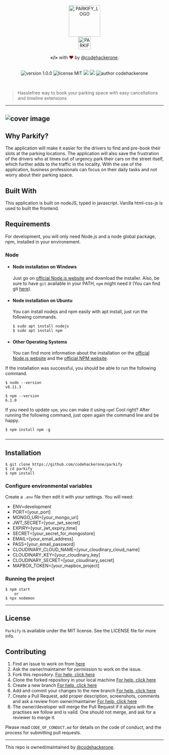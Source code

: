 <!--# Parkify-->
<div align="center">
<picture>
  <source srcset="https://res.cloudinary.com/codehackerone/image/upload/v1654404920/Parkify/logo-white_em2e4o.png" media="(prefers-color-scheme: dark)">
  <img alt="PARKIFY_LOGO" id="logo-dark" src="https://res.cloudinary.com/codehackerone/image/upload/v1654404897/Parkify/logo-black_y6ungi.png" height="100" />
</picture>
    <!--<img alt="PARKIFY_LOGO" id="logo-dark" src="public/img/logo-black.png" height="100" />-->
    <br>
<!--     <img alt="PARKIFY_TEXT" id="logo-white" src="public/img/logo-text-black.png" height="40"/> -->
<picture>
  <source srcset="https://res.cloudinary.com/codehackerone/image/upload/v1654404904/Parkify/logo-text-white_jqhdsf.png" media="(prefers-color-scheme: dark)">
  <img alt="PARKIFY_TEXT" id="logo-dark" src="https://res.cloudinary.com/codehackerone/image/upload/v1654404900/Parkify/logo-text-black_qnvhtr.png" height="40" />
</picture>  
<br><br>
    <span style="font-weight: bold;">&#60;/&#62;</span> with <span style="color: #8b0000;">&hearts;</span> by <a href="https://github.com/codehackerone">@codehackerone</a>.<br><br>
<p align="center">
    <img src="https://img.shields.io/badge/version-1.0.0-yellowgreen" alt="version 1.0.0"/>
    <img src="https://img.shields.io/badge/license-MIT-brightgreen" alt="license MIT"/>
    <img src="https://img.shields.io/github/issues-pr-raw/codehackerone/parkify.svg" />
    <img src="https://img.shields.io/github/issues-raw/codehackerone/parkify.svg"/>
    <img src="https://img.shields.io/badge/author-Codehackerone-orange" alt="author codehackerone"/>
</p>
</div>
<br>

> Hasslefree way to book your parking space with easy cancellations and timeline extensions<br>

---
![cover image](https://github.com/Codehackerone/parkify/blob/main/public/img/coverpage.png)
---
## Why Parkify?

The application will make it easier for the drivers to find and pre-book their slots at the parking locations. The application will also save the frustration of the drivers who at times out of urgency park their cars on the street itself, which further adds to the traffic in the locality. With the use of the application, business professionals can focus on their daily tasks and not worry about their parking space.


## Built With

This application is built on nodeJS, typed in javascript. Vanilla html-css-js is used to built the frontend.

## Requirements

For development, you will only need Node.js and a node global package, npm, installed in your environement.

### Node

-   #### Node installation on Windows

    Just go on [official Node.js website](https://nodejs.org/) and download the installer.
    Also, be sure to have `git` available in your PATH, `npm` might need it (You can find git [here](https://git-scm.com/)).

-   #### Node installation on Ubuntu

    You can install nodejs and npm easily with apt install, just run the following commands.

        $ sudo apt install nodejs
        $ sudo apt install npm

-   #### Other Operating Systems
    You can find more information about the installation on the [official Node.js website](https://nodejs.org/) and the [official NPM website](https://npmjs.org/).

If the installation was successful, you should be able to run the following command.

    $ node --version
    v8.11.3

    $ npm --version
    6.1.0

If you need to update `npm`, you can make it using `npm`! Cool right? After running the following command, just open again the command line and be happy.

    $ npm install npm -g

###

---

## Installation

    $ git clone https://github.com/codehackerone/parkify
    $ cd parkify
    $ npm install

### Configure environmental variables

Create a `.env` file then edit it with your settings. You will need:

-   ENV=development
-   PORT=[your_port]
-   MONGO_URI=[your_mongo_uri]
-   JWT_SECRET=[your_jwt_secret]
-   EXPIRY=[your_jwt_expiry_time]
-   SECRET=[your_secret_for_mongostore]
-   EMAIL=[your_email_address]
-   PASS=[your_email_password]
-   CLOUDINARY_CLOUD_NAME=[your_cloudinary_cloud_name]
-   CLOUDINARY_KEY=[your_cloudinary_key]
-   CLOUDINARY_SECRET=[your_cloudinary_secret]
-   MAPBOX_TOKEN=[your_mapbox_project]

### Running the project

    $ npm start
        or
    $ npx nodemon

---

## License

```Parkify``` is available under the MIT license. See the LICENSE file for more info.

## Contributing


1. Find an issue to work on from [here](https://github.com/codehackerone/parkify/issues)
2. Ask the owner/maintainer for permission to work on the issue.
3. Fork this repository. [For help, click here](https://docs.github.com/en/get-started/quickstart/fork-a-repo)
4. Clone the forked repository in your local machine [For help, click here](https://docs.github.com/en/repositories/creating-and-managing-repositories/cloning-a-repository)
5. Create a new branch [For help, click here](https://github.com/Kunena/Kunena-Forum/wiki/Create-a-new-branch-with-git-and-manage-branches)
6. Add and commit your changes to the new branch [For help, click here](https://stackoverflow.com/questions/14655816/how-to-commit-changes-to-another-pre-existent-branch#:~:text=First%2C%20checkout%20to%20your%20new,show%20up%20on%20the%20remote.)
7. Create a Pull Request, add proper description, screenshots, comments and ask a review from owner/maintainer [For help, click here](https://docs.github.com/en/github/collaborating-with-pull-requests/proposing-changes-to-your-work-with-pull-requests/creating-a-pull-request-from-a-fork)
8. The owner/developer will merge the Pull Request if it aligns with the practises we follow and is valid. One should not merge, and ask for a reviewer to merge it.

Please read `CODE_OF_CONDUCT.md` for details on the code of conduct, and the process for submitting pull requests.

 ---  
This repo is owned/maintained by <a href="https://github.com/codehackerone">@codehackerone</a>.

